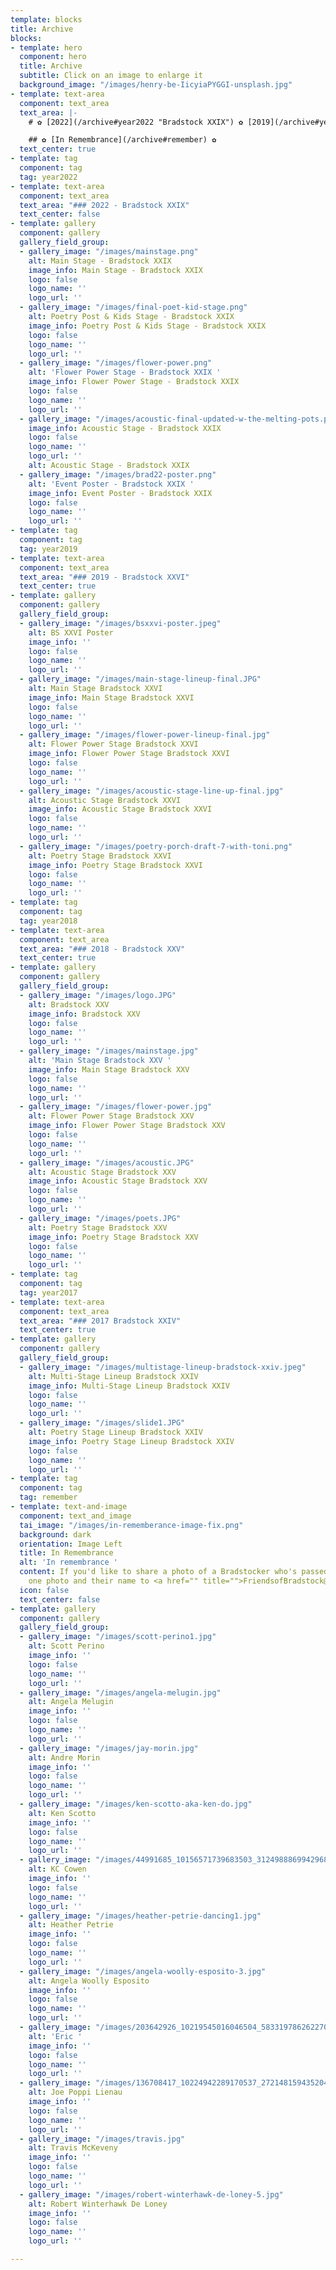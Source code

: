 ```yaml
---
template: blocks
title: Archive
blocks:
- template: hero
  component: hero
  title: Archive
  subtitle: Click on an image to enlarge it
  background_image: "/images/henry-be-IicyiaPYGGI-unsplash.jpg"
- template: text-area
  component: text_area
  text_area: |-
    # ✿ [2022](/archive#year2022 "Bradstock XXIX") ✿ [2019](/archive#year2019 "Bradstock XXVI") ✿ [2018](/archive#year2018 "2018") ✿ [2017](/archive#year2017 "2017") ✿

    ## ✿ [In Remembrance](/archive#remember) ✿
  text_center: true
- template: tag
  component: tag
  tag: year2022
- template: text-area
  component: text_area
  text_area: "### 2022 - Bradstock XXIX"
  text_center: false
- template: gallery
  component: gallery
  gallery_field_group:
  - gallery_image: "/images/mainstage.png"
    alt: Main Stage - Bradstock XXIX
    image_info: Main Stage - Bradstock XXIX
    logo: false
    logo_name: ''
    logo_url: ''
  - gallery_image: "/images/final-poet-kid-stage.png"
    alt: Poetry Post & Kids Stage - Bradstock XXIX
    image_info: Poetry Post & Kids Stage - Bradstock XXIX
    logo: false
    logo_name: ''
    logo_url: ''
  - gallery_image: "/images/flower-power.png"
    alt: 'Flower Power Stage - Bradstock XXIX '
    image_info: Flower Power Stage - Bradstock XXIX
    logo: false
    logo_name: ''
    logo_url: ''
  - gallery_image: "/images/acoustic-final-updated-w-the-melting-pots.png"
    image_info: Acoustic Stage - Bradstock XXIX
    logo: false
    logo_name: ''
    logo_url: ''
    alt: Acoustic Stage - Bradstock XXIX
  - gallery_image: "/images/brad22-poster.png"
    alt: 'Event Poster - Bradstock XXIX '
    image_info: Event Poster - Bradstock XXIX
    logo: false
    logo_name: ''
    logo_url: ''
- template: tag
  component: tag
  tag: year2019
- template: text-area
  component: text_area
  text_area: "### 2019 - Bradstock XXVI"
  text_center: true
- template: gallery
  component: gallery
  gallery_field_group:
  - gallery_image: "/images/bsxxvi-poster.jpeg"
    alt: BS XXVI Poster
    image_info: ''
    logo: false
    logo_name: ''
    logo_url: ''
  - gallery_image: "/images/main-stage-lineup-final.JPG"
    alt: Main Stage Bradstock XXVI
    image_info: Main Stage Bradstock XXVI
    logo: false
    logo_name: ''
    logo_url: ''
  - gallery_image: "/images/flower-power-lineup-final.jpg"
    alt: Flower Power Stage Bradstock XXVI
    image_info: Flower Power Stage Bradstock XXVI
    logo: false
    logo_name: ''
    logo_url: ''
  - gallery_image: "/images/acoustic-stage-line-up-final.jpg"
    alt: Acoustic Stage Bradstock XXVI
    image_info: Acoustic Stage Bradstock XXVI
    logo: false
    logo_name: ''
    logo_url: ''
  - gallery_image: "/images/poetry-porch-draft-7-with-toni.png"
    alt: Poetry Stage Bradstock XXVI
    image_info: Poetry Stage Bradstock XXVI
    logo: false
    logo_name: ''
    logo_url: ''
- template: tag
  component: tag
  tag: year2018
- template: text-area
  component: text_area
  text_area: "### 2018 - Bradstock XXV"
  text_center: true
- template: gallery
  component: gallery
  gallery_field_group:
  - gallery_image: "/images/logo.JPG"
    alt: Bradstock XXV
    image_info: Bradstock XXV
    logo: false
    logo_name: ''
    logo_url: ''
  - gallery_image: "/images/mainstage.jpg"
    alt: 'Main Stage Bradstock XXV '
    image_info: Main Stage Bradstock XXV
    logo: false
    logo_name: ''
    logo_url: ''
  - gallery_image: "/images/flower-power.jpg"
    alt: Flower Power Stage Bradstock XXV
    image_info: Flower Power Stage Bradstock XXV
    logo: false
    logo_name: ''
    logo_url: ''
  - gallery_image: "/images/acoustic.JPG"
    alt: Acoustic Stage Bradstock XXV
    image_info: Acoustic Stage Bradstock XXV
    logo: false
    logo_name: ''
    logo_url: ''
  - gallery_image: "/images/poets.JPG"
    alt: Poetry Stage Bradstock XXV
    image_info: Poetry Stage Bradstock XXV
    logo: false
    logo_name: ''
    logo_url: ''
- template: tag
  component: tag
  tag: year2017
- template: text-area
  component: text_area
  text_area: "### 2017 Bradstock XXIV"
  text_center: true
- template: gallery
  component: gallery
  gallery_field_group:
  - gallery_image: "/images/multistage-lineup-bradstock-xxiv.jpeg"
    alt: Multi-Stage Lineup Bradstock XXIV
    image_info: Multi-Stage Lineup Bradstock XXIV
    logo: false
    logo_name: ''
    logo_url: ''
  - gallery_image: "/images/slide1.JPG"
    alt: Poetry Stage Lineup Bradstock XXIV
    image_info: Poetry Stage Lineup Bradstock XXIV
    logo: false
    logo_name: ''
    logo_url: ''
- template: tag
  component: tag
  tag: remember
- template: text-and-image
  component: text_and_image
  tai_image: "/images/in-rememberance-image-fix.png"
  background: dark
  orientation: Image Left
  title: In Remembrance
  alt: 'In remembrance '
  content: If you'd like to share a photo of a Bradstocker who's passed, please send
    one photo and their name to <a href="" title="">FriendsofBradstock@gmail.com</a>
  icon: false
  text_center: false
- template: gallery
  component: gallery
  gallery_field_group:
  - gallery_image: "/images/scott-perino1.jpg"
    alt: Scott Perino
    image_info: ''
    logo: false
    logo_name: ''
    logo_url: ''
  - gallery_image: "/images/angela-melugin.jpg"
    alt: Angela Melugin
    image_info: ''
    logo: false
    logo_name: ''
    logo_url: ''
  - gallery_image: "/images/jay-morin.jpg"
    alt: Andre Morin
    image_info: ''
    logo: false
    logo_name: ''
    logo_url: ''
  - gallery_image: "/images/ken-scotto-aka-ken-do.jpg"
    alt: Ken Scotto
    image_info: ''
    logo: false
    logo_name: ''
    logo_url: ''
  - gallery_image: "/images/44991685_10156571739683503_312498886994296832_n.jpg"
    alt: KC Cowen
    image_info: ''
    logo: false
    logo_name: ''
    logo_url: ''
  - gallery_image: "/images/heather-petrie-dancing1.jpg"
    alt: Heather Petrie
    image_info: ''
    logo: false
    logo_name: ''
    logo_url: ''
  - gallery_image: "/images/angela-woolly-esposito-3.jpg"
    alt: Angela Woolly Esposito
    image_info: ''
    logo: false
    logo_name: ''
    logo_url: ''
  - gallery_image: "/images/203642926_10219545016046504_5833197862622700564_n.jpg"
    alt: 'Eric '
    image_info: ''
    logo: false
    logo_name: ''
    logo_url: ''
  - gallery_image: "/images/136708417_10224942289170537_2721481594352044058_n.jpg"
    alt: Joe Poppi Lienau
    image_info: ''
    logo: false
    logo_name: ''
    logo_url: ''
  - gallery_image: "/images/travis.jpg"
    alt: Travis McKeveny
    image_info: ''
    logo: false
    logo_name: ''
    logo_url: ''
  - gallery_image: "/images/robert-winterhawk-de-loney-5.jpg"
    alt: Robert Winterhawk De Loney
    image_info: ''
    logo: false
    logo_name: ''
    logo_url: ''

---
```

